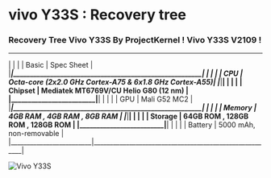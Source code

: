 vivo Y33S  : Recovery tree
================================================================

### Recovery Tree Vivo Y33S By ProjectKernel ! Vivo Y33S V2109 ! ###

 __________________________________________________________________________________
| 	                  | 			                                   | |          Basic          |			  Spec Sheet			   | |_________________________|________________________________________________________|
|                         |         						   |
| CPU                     | Octa-core (2x2.0 GHz Cortex-A75 & 6x1.8 GHz Cortex-A55)|
|_________________________|________________________________________________________|
|                         |         						   |
| Chipset                 | Mediatek MT6769V/CU Helio G80 (12 nm)  		   |
|_________________________|________________________________________________________|
|                         |         						   |
| GPU                     | Mali G52 MC2					   |
|_________________________|________________________________________________________|
|                         |         						   |
| Memory                  |  4GB RAM ,   4GB RAM  ,   8GB RAM			   |
|_________________________|________________________________________________________|
|                         |         						   |
| Storage                 | 64GB ROM , 128GB ROM  , 128GB ROM			   |
|_________________________|________________________________________________________|
|                         |         						   |
| Battery                 | 5000 mAh, non-removable				   |
|_________________________|________________________________________________________|

![Vivo Y33S](https://fdn2.gsmarena.com/vv/pics/vivo/vivo-y33s-1.jpg "Vivo Y33S")